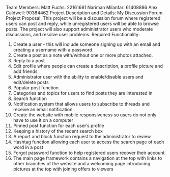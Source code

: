 Team Members:
Matt Fuchs: 22161681 Nariman Milanfar: 61408886 Alex Caldwell: 90384462
Project Description and Details:
My Discussion Forum.
Project Proposal:
This project will be a discussion forum where registered users can post and reply, while unregistered users will be able to browse posts. The project will also support administrator users who moderate discussions, and resolve user problems.
Required Functionality:
1. Create a user - this will include someone signing up with an email and creating a username with a password.
2. Create a post as a note with/without one or more photos attached.
3. Reply to a post
4. Edit profile where people can create a description, a profile picture and add friends
5. Administrator user with the ability to enable/disable users and edit/delete posts
6. Popular post function
7. Categories and topics for users to find posts they are interested in
8. Search function
9. Notification system that allows users to subscribe to threads and receive an email
notification
10. Create the website with mobile responsiveness so users do not only have to use it on a
computer
11. Pinned post function for each user’s profile
12. Keeping a history of the recent search box
13. A report and block function request to the administrator to review
14. Hashtag function allowing each user to access the search page of each word in a post
15. Forgot password function to help registered users recover their account
16. The main page framework contains a navigation at the top with links to other branches of
the website and a welcoming page introducing pictures at the top with joining offers to viewers
